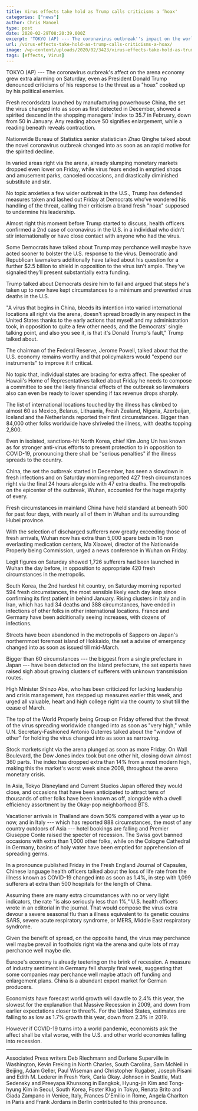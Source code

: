 ```yaml
---
title: Virus effects take hold as Trump calls criticisms a ‘hoax'
categories: ["news"]
author: Chris Manoel
type: post
date: 2020-02-29T08:20:39.000Z
excerpt: 'TOKYO (AP) --- The coronavirus outbreak''s impact on the world economy grew more alarming on Saturday, even as President Donald Trump denounced criticisms of his response to the threat as a "hoax" cooked up by his political enemies. New data released by manufacturing powerhouse China, where the virus was first detected in December, showed a&hellip;'
url: /virus-effects-take-hold-as-trump-calls-criticisms-a-hoax/
image: /wp-content/uploads/2020/02/3423/virus-effects-take-hold-as-trump-calls-criticisms-a-hoax.jpg
tags: [effects, Virus]
---
```


TOKYO (AP) --- The coronavirus outbreak's affect on the arena economy grew extra alarming on Saturday, even as President Donald Trump denounced criticisms of his response to the threat as a "hoax" cooked up by his political enemies.

Fresh recordsdata launched by manufacturing powerhouse China, the set the virus changed into as soon as first detected in December, showed a spirited descend in the shopping managers' index to 35.7 in February, down from 50 in January. Any reading above 50 signifies enlargement, while a reading beneath reveals contraction.

Nationwide Bureau of Statistics senior statistician Zhao Qinghe talked about the novel coronavirus outbreak changed into as soon as an rapid motive for the spirited decline.

In varied areas right via the arena, already slumping monetary markets dropped even lower on Friday, while virus fears ended in emptied shops and amusement parks, canceled occasions, and drastically diminished substitute and stir.

No topic anxieties a few wider outbreak in the U.S., Trump has defended measures taken and lashed out Friday at Democrats who’ve wondered his handling of the threat, calling their criticism a brand fresh "hoax" supposed to undermine his leadership.

Almost right this moment before Trump started to discuss, health officers confirmed a 2nd case of coronavirus in the U.S. in a individual who didn't stir internationally or have close contact with anyone who had the virus.

Some Democrats have talked about Trump may perchance well maybe have acted sooner to bolster the U.S. response to the virus. Democratic and Republican lawmakers additionally have talked about his question for a further $2.5 billion to shield in opposition to the virus isn't ample. They've signaled they’ll present substantially extra funding.

Trump talked about Democrats desire him to fail and argued that steps he's taken up to now have kept circumstances to a minimum and prevented virus deaths in the U.S.

"A virus that begins in China, bleeds its intention into varied international locations all right via the arena, doesn't spread broadly in any respect in the United States thanks to the early actions that myself and my administration took, in opposition to quite a few other needs, and the Democrats' single talking point, and also you see it, is that it's Donald Trump's fault," Trump talked about.

The chairman of the Federal Reserve, Jerome Powell, talked about that the U.S. economy remains worthy and that policymakers would "expend our instruments" to improve it if critical.

No topic that, individual states are bracing for extra affect. The speaker of Hawaii's Home of Representatives talked about Friday he needs to compose a committee to see the likely financial effects of the outbreak so lawmakers also can even be ready to lower spending if tax revenue drops sharply.

The list of international locations touched by the illness has climbed to almost 60 as Mexico, Belarus, Lithuania, Fresh Zealand, Nigeria, Azerbaijan, Iceland and the Netherlands reported their first circumstances. Bigger than 84,000 other folks worldwide have shriveled the illness, with deaths topping 2,800.

Even in isolated, sanctions-hit North Korea, chief Kim Jong Un has known as for stronger anti-virus efforts to present protection to in opposition to COVID-19, pronouncing there shall be "serious penalties" if the illness spreads to the country.

China, the set the outbreak started in December, has seen a slowdown in fresh infections and on Saturday morning reported 427 fresh circumstances right via the final 24 hours alongside with 47 extra deaths. The metropolis on the epicenter of the outbreak, Wuhan, accounted for the huge majority of every.

Fresh circumstances in mainland China have held standard at beneath 500 for past four days, with nearly all of them in Wuhan and its surrounding Hubei province.

With the selection of discharged sufferers now greatly exceeding those of fresh arrivals, Wuhan now has extra than 5,000 spare beds in 16 non everlasting medication centers, Ma Xiaowei, director of the Nationwide Properly being Commission, urged a news conference in Wuhan on Friday.

Legit figures on Saturday showed 1,726 sufferers had been launched in Wuhan the day before, in opposition to appropriate 420 fresh circumstances in the metropolis.

South Korea, the 2nd hardest hit country, on Saturday morning reported 594 fresh circumstances, the most sensible likely each day leap since confirming its first patient in behind January. Rising clusters in Italy and in Iran, which has had 34 deaths and 388 circumstances, have ended in infections of other folks in other international locations. France and Germany have been additionally seeing increases, with dozens of infections.

Streets have been abandoned in the metropolis of Sapporo on Japan's northernmost foremost island of Hokkaido, the set a advise of emergency changed into as soon as issued till mid-March.

Bigger than 60 circumstances --- the biggest from a single prefecture in Japan --- have been detected on the island prefecture, the set experts have raised sigh about growing clusters of sufferers with unknown transmission routes.

High Minister Shinzo Abe, who has been criticized for lacking leadership and crisis management, has stepped up measures earlier this week, and urged all valuable, heart and high college right via the county to shut till the cease of March.

The top of the World Properly being Group on Friday offered that the threat of the virus spreading worldwide changed into as soon as "very high," while U.N. Secretary-Fashioned Antonio Guterres talked about the "window of other" for holding the virus changed into as soon as narrowing.

Stock markets right via the arena plunged as soon as more Friday. On Wall Boulevard, the Dow Jones index took but one other hit, closing down almost 360 parts. The index has dropped extra than 14% from a most modern high, making this the market's worst week since 2008, throughout the arena monetary crisis.

In Asia, Tokyo Disneyland and Current Studios Japan offered they would close, and occasions that have been anticipated to attract tens of thousands of other folks have been known as off, alongside with a dwell efficiency assortment by the Okay-pop neighborhood BTS.

Vacationer arrivals in Thailand are down 50% compared with a year up to now, and in Italy --- which has reported 888 circumstances, the most of any country outdoors of Asia --- hotel bookings are falling and Premier Giuseppe Conte raised the specter of recession. The Swiss govt banned occasions with extra than 1,000 other folks, while on the Cologne Cathedral in Germany, basins of holy water have been emptied for apprehension of spreading germs.

In a pronounce published Friday in the Fresh England Journal of Capsules, Chinese language health officers talked about the loss of life rate from the illness known as COVID-19 changed into as soon as 1.4%, in step with 1,099 sufferers at extra than 500 hospitals for the length of China.

Assuming there are many extra circumstances with no or very light indicators, the rate "is also seriously less than 1%," U.S. health officers wrote in an editorial in the journal. That would compose the virus extra devour a severe seasonal flu than a illness equivalent to its genetic cousins SARS, severe acute respiratory syndrome, or MERS, Middle East respiratory syndrome.

Given the benefit of spread, on the opposite hand, the virus may perchance well maybe prevail in footholds right via the arena and quite lots of may perchance well maybe die.

Europe's economy is already teetering on the brink of recession. A measure of industry sentiment in Germany fell sharply final week, suggesting that some companies may perchance well maybe attach off funding and enlargement plans. China is a abundant export market for German producers.

Economists have forecast world growth will dawdle to 2.4% this year, the slowest for the explanation that Massive Recession in 2009, and down from earlier expectations closer to three%. For the United States, estimates are falling to as low as 1.7% growth this year, down from 2.3% in 2019.

However if COVID-19 turns into a world pandemic, economists ask the affect shall be vital worse, with the U.S. and other world economies falling into recession.

* * *

Associated Press writers Deb Riechmann and Darlene Superville in Washington, Kevin Freking in North Charles, South Carolina, Sam McNeil in Beijing, Adam Geller, Paul Wiseman and Christopher Rugaber, Joseph Pisani and Edith M. Lederer in Fresh York, Carla Okay. Johnson in Seattle, Matt Sedensky and Preeyapa Khunsong in Bangkok, Hyung-jin Kim and Tong-hyung Kim in Seoul, South Korea, Foster Klug in Tokyo, Renata Brito and Giada Zampano in Venice, Italy, Frances D'Emilio in Rome, Angela Charlton in Paris and Frank Jordans in Berlin contributed to this pronounce.
